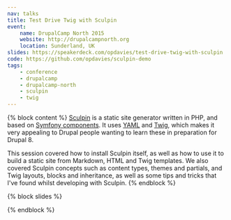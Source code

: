 ```yaml
---
nav: talks
title: Test Drive Twig with Sculpin
event:
    name: DrupalCamp North 2015
    website: http://drupalcampnorth.org
    location: Sunderland, UK
slides: https://speakerdeck.com/opdavies/test-drive-twig-with-sculpin
code: https://github.com/opdavies/sculpin-demo
tags:
    - conference
    - drupalcamp
    - drupalcamp-north
    - sculpin
    - twig
---
```

{% block content %}
[Sculpin](https://sculpin.io) is a static site generator written in PHP, and based on [Symfony components](http://symfony.com/doc/current/components/index.html). It uses [YAML](http://yaml.org/) and [Twig](http://twig.sensiolabs.org/), which makes it very appealing to Drupal people wanting to learn these in preparation for Drupal 8.

This session covered how to install Sculpin itself, as well as how to use it to build a static site from Markdown, HTML and Twig templates. We also covered Sculpin concepts such as content types, themes and partials, and Twig layouts, blocks and inheritance, as well as some tips and tricks that I've found whilst developing with Sculpin.
{% endblock %}

{% block slides %}
<script async class="speakerdeck-embed" data-id="54589d2e50a3476a9a75aed809e9edf1" data-ratio="1.77777777777778" src="//speakerdeck.com/assets/embed.js"></script>
{% endblock %}
